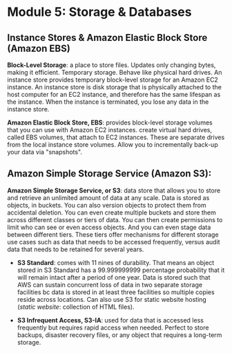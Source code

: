 # Module 5: Storage & Databases

## Instance Stores & Amazon Elastic Block Store (Amazon EBS)
**Block-Level Storage**: a place to store files. Updates only changing bytes, making it efficient. Temporary storage. Behave like physical hard drives. An instance store provides temporary block-level storage for an Amazon EC2 instance. An instance store is disk storage that is physically attached to the host computer for an EC2 instance, and therefore has the same lifespan as the instance. When the instance is terminated, you lose any data in the instance store.

**Amazon Elastic Block Store, EBS**: provides block-level storage volumes that you can use with Amazon EC2 instances. create virtual hard drives, called EBS volumes, that attach to EC2 instances. These are separate drives from the local instance store volumes. Allow you to incrementally back-up your data via "snapshots".

## Amazon Simple Storage Service (Amazon S3):
**Amazon Simple Storage Service, or S3**: data store that allows you to store and retrieve an unlimited amount of data at any scale. Data is stored as objects,  in buckets. You can also version objects to protect them from accidental deletion. You can even create multiple buckets and store them across different classes or tiers of data. You can then create permissions to limit who can see or even access objects. And you can even stage data between different tiers. These tiers offer mechanisms for different storage use cases such as data that needs to be accessed frequently, versus audit data that needs to be retained for several years.

*  **S3 Standard**: comes with 11 nines of durability. That means an object stored in S3 Standard has a 99.999999999 percentage probability that it will remain intact after a period of one year. Data is stored such that AWS can sustain concurrent loss of data in two separate storage facilities bc data is stored in at least three facilities so multiple copies reside across locations. Can also use S3 for static website hosting (_static website_: collection of HTML files).

* **S3 Infrequent Access, S3-IA**: used for data that is accessed less frequently but requires rapid access when needed. Perfect to store backups, disaster recovery files, or any object that requires a long-term storage.
